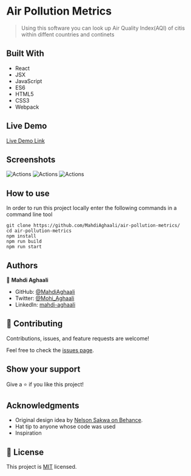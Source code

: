 # Air Pollution Metrics

> Using this software you can look up Air Quality Index(AQI) of citis within diffent countries and continets

## Built With

- React
- JSX
- JavaScript
- ES6
- HTML5
- CSS3
- Webpack

## Live Demo

[Live Demo Link](https://livedemo.com)

## Screenshots
![Actions](https://raw.githubusercontent.com/MahdiAghaali/air-pollution-metrics/develop/public/111.JPG)
![Actions](https://raw.githubusercontent.com/MahdiAghaali/air-pollution-metrics/develop/public/222.JPG)
![Actions](https://raw.githubusercontent.com/MahdiAghaali/air-pollution-metrics/develop/public/333.JPG)
## How to use

In order to run this project locally enter the following commands in a command line tool

```
git clone https://github.com/MahdiAghaali/air-pollution-metrics/
cd air-pollution-metrics
npm install
npm run build
npm run start
```
## Authors

👤 **Mahdi Aghaali**

- GitHub: [@MahdiAghaali](https://github.com/MahdiAghaali)
- Twitter: [@Mohi_Aghaali](https://twitter.com/Mohi_Aghaali)
- LinkedIn: [mahdi-aghaali](https://www.linkedin.com/in/mahdi-aghaali/)

## 🤝 Contributing

Contributions, issues, and feature requests are welcome!

Feel free to check the [issues page](https://github.com/MahdiAghaali/air-pollution-metrics/issues).

## Show your support

Give a ⭐️ if you like this project!

## Acknowledgments

- Original design idea by [Nelson Sakwa on Behance](https://www.behance.net/sakwadesignstudio).
- Hat tip to anyone whose code was used
- Inspiration

## 📝 License

This project is [MIT](./LICENSE) licensed.
